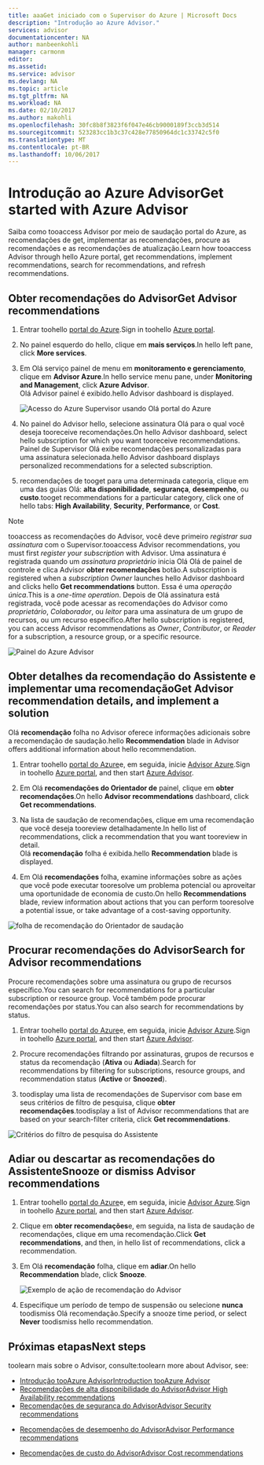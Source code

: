 ```yaml
---
title: aaaGet iniciado com o Supervisor do Azure | Microsoft Docs
description: "Introdução ao Azure Advisor."
services: advisor
documentationcenter: NA
author: manbeenkohli
manager: carmonm
editor: 
ms.assetid: 
ms.service: advisor
ms.devlang: NA
ms.topic: article
ms.tgt_pltfrm: NA
ms.workload: NA
ms.date: 02/10/2017
ms.author: makohli
ms.openlocfilehash: 30fc8b8f3823f6f047e46cb9000189f3ccb3d514
ms.sourcegitcommit: 523283cc1b3c37c428e77850964dc1c33742c5f0
ms.translationtype: MT
ms.contentlocale: pt-BR
ms.lasthandoff: 10/06/2017
---
```

# <a name="get-started-with-azure-advisor"></a><span data-ttu-id="9f7e2-103">Introdução ao Azure Advisor</span><span class="sxs-lookup"><span data-stu-id="9f7e2-103">Get started with Azure Advisor</span></span>

<span data-ttu-id="9f7e2-104">Saiba como tooaccess Advisor por meio de saudação portal do Azure, as recomendações de get, implementar as recomendações, procure as recomendações e as recomendações de atualização.</span><span class="sxs-lookup"><span data-stu-id="9f7e2-104">Learn how tooaccess Advisor through hello Azure portal, get recommendations, implement recommendations, search for recommendations, and refresh recommendations.</span></span>

## <a name="get-advisor-recommendations"></a><span data-ttu-id="9f7e2-105">Obter recomendações do Advisor</span><span class="sxs-lookup"><span data-stu-id="9f7e2-105">Get Advisor recommendations</span></span>

1. <span data-ttu-id="9f7e2-106">Entrar toohello [portal do Azure](https://portal.azure.com).</span><span class="sxs-lookup"><span data-stu-id="9f7e2-106">Sign in toohello [Azure portal](https://portal.azure.com).</span></span>

2. <span data-ttu-id="9f7e2-107">No painel esquerdo do hello, clique em **mais serviços**.</span><span class="sxs-lookup"><span data-stu-id="9f7e2-107">In hello left pane, click **More services**.</span></span>

3. <span data-ttu-id="9f7e2-108">Em Olá serviço painel de menu em **monitoramento e gerenciamento**, clique em **Advisor Azure**.</span><span class="sxs-lookup"><span data-stu-id="9f7e2-108">In hello service menu pane, under **Monitoring and Management**, click **Azure Advisor**.</span></span>  
 <span data-ttu-id="9f7e2-109">Olá Advisor painel é exibido.</span><span class="sxs-lookup"><span data-stu-id="9f7e2-109">hello Advisor dashboard is displayed.</span></span>

   ![Acesso do Azure Supervisor usando Olá portal do Azure](./media/advisor-overview/advisor-azure-portal-menu.png) 

4. <span data-ttu-id="9f7e2-111">No painel do Advisor hello, selecione assinatura Olá para o qual você deseja tooreceive recomendações.</span><span class="sxs-lookup"><span data-stu-id="9f7e2-111">On hello Advisor dashboard, select hello subscription for which you want tooreceive recommendations.</span></span>  
<span data-ttu-id="9f7e2-112">Painel de Supervisor Olá exibe recomendações personalizadas para uma assinatura selecionada.</span><span class="sxs-lookup"><span data-stu-id="9f7e2-112">hello Advisor dashboard displays personalized recommendations for a selected subscription.</span></span> 

5. <span data-ttu-id="9f7e2-113">recomendações de tooget para uma determinada categoria, clique em uma das guias Olá: **alta disponibilidade**, **segurança**, **desempenho**, ou **custo**.</span><span class="sxs-lookup"><span data-stu-id="9f7e2-113">tooget recommendations for a particular category, click one of hello tabs: **High Availability**, **Security**, **Performance**, or **Cost**.</span></span>
 
> [!NOTE]
> <span data-ttu-id="9f7e2-114">tooaccess as recomendações do Advisor, você deve primeiro *registrar sua assinatura* com o Supervisor.</span><span class="sxs-lookup"><span data-stu-id="9f7e2-114">tooaccess Advisor recommendations, you must first *register your subscription* with Advisor.</span></span> <span data-ttu-id="9f7e2-115">Uma assinatura é registrada quando um *assinatura proprietário* inicia Olá Olá de painel de controle e clica Advisor **obter recomendações** botão.</span><span class="sxs-lookup"><span data-stu-id="9f7e2-115">A subscription is registered when a *subscription Owner* launches hello Advisor dashboard and clicks hello **Get recommendations** button.</span></span> <span data-ttu-id="9f7e2-116">Essa é uma *operação única*.</span><span class="sxs-lookup"><span data-stu-id="9f7e2-116">This is a *one-time operation*.</span></span> <span data-ttu-id="9f7e2-117">Depois de Olá assinatura está registrada, você pode acessar as recomendações do Advisor como *proprietário*, *Colaborador*, ou *leitor* para uma assinatura de um grupo de recursos, ou um recurso específico.</span><span class="sxs-lookup"><span data-stu-id="9f7e2-117">After hello subscription is registered, you can access Advisor recommendations as *Owner*, *Contributor*, or *Reader* for a subscription, a resource group, or a specific resource.</span></span>

  ![Painel do Azure Advisor](./media/advisor-overview/advisor-all-tab.png)

## <a name="get-advisor-recommendation-details-and-implement-a-solution"></a><span data-ttu-id="9f7e2-119">Obter detalhes da recomendação do Assistente e implementar uma recomendação</span><span class="sxs-lookup"><span data-stu-id="9f7e2-119">Get Advisor recommendation details, and implement a solution</span></span>

<span data-ttu-id="9f7e2-120">Olá **recomendação** folha no Advisor oferece informações adicionais sobre a recomendação de saudação.</span><span class="sxs-lookup"><span data-stu-id="9f7e2-120">hello **Recommendation** blade in Advisor offers additional information about hello recommendation.</span></span> 

1. <span data-ttu-id="9f7e2-121">Entrar toohello [portal do Azure](https://portal.azure.com)e, em seguida, inicie [Advisor Azure](https://aka.ms/azureadvisordashboard).</span><span class="sxs-lookup"><span data-stu-id="9f7e2-121">Sign in toohello [Azure portal](https://portal.azure.com), and then start [Azure Advisor](https://aka.ms/azureadvisordashboard).</span></span>

2. <span data-ttu-id="9f7e2-122">Em Olá **recomendações do Orientador de** painel, clique em **obter recomendações**.</span><span class="sxs-lookup"><span data-stu-id="9f7e2-122">On hello **Advisor recommendations** dashboard, click **Get recommendations**.</span></span>

3. <span data-ttu-id="9f7e2-123">Na lista de saudação de recomendações, clique em uma recomendação que você deseja tooreview detalhadamente.</span><span class="sxs-lookup"><span data-stu-id="9f7e2-123">In hello list of recommendations, click a recommendation that you want tooreview in detail.</span></span>  
<span data-ttu-id="9f7e2-124">Olá **recomendação** folha é exibida.</span><span class="sxs-lookup"><span data-stu-id="9f7e2-124">hello **Recommendation** blade is displayed.</span></span>

4. <span data-ttu-id="9f7e2-125">Em Olá **recomendações** folha, examine informações sobre as ações que você pode executar tooresolve um problema potencial ou aproveitar uma oportunidade de economia de custo.</span><span class="sxs-lookup"><span data-stu-id="9f7e2-125">On hello **Recommendations** blade, review information about actions that you can perform tooresolve a potential issue, or take advantage of a cost-saving opportunity.</span></span> 
  
  ![folha de recomendação do Orientador de saudação](./media/advisor-overview/advisor-recommendation-action-example.png)

## <a name="search-for-advisor-recommendations"></a><span data-ttu-id="9f7e2-127">Procurar recomendações do Advisor</span><span class="sxs-lookup"><span data-stu-id="9f7e2-127">Search for Advisor recommendations</span></span>

<span data-ttu-id="9f7e2-128">Procure recomendações sobre uma assinatura ou grupo de recursos específico.</span><span class="sxs-lookup"><span data-stu-id="9f7e2-128">You can search for recommendations for a particular subscription or resource group.</span></span> <span data-ttu-id="9f7e2-129">Você também pode procurar recomendações por status.</span><span class="sxs-lookup"><span data-stu-id="9f7e2-129">You can also search for recommendations by status.</span></span>

1. <span data-ttu-id="9f7e2-130">Entrar toohello [portal do Azure](https://portal.azure.com)e, em seguida, inicie [Advisor Azure](https://aka.ms/azureadvisordashboard).</span><span class="sxs-lookup"><span data-stu-id="9f7e2-130">Sign in toohello [Azure portal](https://portal.azure.com), and then start [Azure Advisor](https://aka.ms/azureadvisordashboard).</span></span>

2. <span data-ttu-id="9f7e2-131">Procure recomendações filtrando por assinaturas, grupos de recursos e status da recomendação (**Ativa** ou **Adiada**).</span><span class="sxs-lookup"><span data-stu-id="9f7e2-131">Search for recommendations by filtering for subscriptions, resource groups, and recommendation status (**Active** or **Snoozed**).</span></span>

3. <span data-ttu-id="9f7e2-132">toodisplay uma lista de recomendações de Supervisor com base em seus critérios de filtro de pesquisa, clique **obter recomendações**.</span><span class="sxs-lookup"><span data-stu-id="9f7e2-132">toodisplay a list of Advisor recommendations that are based on your search-filter criteria, click **Get recommendations**.</span></span>

  ![Critérios do filtro de pesquisa do Assistente](./media/advisor-get-started/advisor-search.png)

## <a name="snooze-or-dismiss-advisor-recommendations"></a><span data-ttu-id="9f7e2-134">Adiar ou descartar as recomendações do Assistente</span><span class="sxs-lookup"><span data-stu-id="9f7e2-134">Snooze or dismiss Advisor recommendations</span></span>

1. <span data-ttu-id="9f7e2-135">Entrar toohello [portal do Azure](https://portal.azure.com)e, em seguida, inicie [Advisor Azure](https://aka.ms/azureadvisordashboard).</span><span class="sxs-lookup"><span data-stu-id="9f7e2-135">Sign in toohello [Azure portal](https://portal.azure.com), and then start [Azure Advisor](https://aka.ms/azureadvisordashboard).</span></span>

2. <span data-ttu-id="9f7e2-136">Clique em **obter recomendações**e, em seguida, na lista de saudação de recomendações, clique em uma recomendação.</span><span class="sxs-lookup"><span data-stu-id="9f7e2-136">Click **Get recommendations**, and then, in hello list of recommendations, click a recommendation.</span></span>

3. <span data-ttu-id="9f7e2-137">Em Olá **recomendação** folha, clique em **adiar**.</span><span class="sxs-lookup"><span data-stu-id="9f7e2-137">On hello **Recommendation** blade, click **Snooze**.</span></span>  

   ![Exemplo de ação de recomendação do Advisor](./media/advisor-get-started/advisor-snooze.png)

4. <span data-ttu-id="9f7e2-139">Especifique um período de tempo de suspensão ou selecione **nunca** toodismiss Olá recomendação.</span><span class="sxs-lookup"><span data-stu-id="9f7e2-139">Specify a snooze time period, or select **Never** toodismiss hello recommendation.</span></span>


## <a name="next-steps"></a><span data-ttu-id="9f7e2-140">Próximas etapas</span><span class="sxs-lookup"><span data-stu-id="9f7e2-140">Next steps</span></span>

<span data-ttu-id="9f7e2-141">toolearn mais sobre o Advisor, consulte:</span><span class="sxs-lookup"><span data-stu-id="9f7e2-141">toolearn more about Advisor, see:</span></span>
* [<span data-ttu-id="9f7e2-142">Introdução tooAzure Advisor</span><span class="sxs-lookup"><span data-stu-id="9f7e2-142">Introduction tooAzure Advisor</span></span>](advisor-overview.md)
* [<span data-ttu-id="9f7e2-143">Recomendações de alta disponibilidade do Advisor</span><span class="sxs-lookup"><span data-stu-id="9f7e2-143">Advisor High Availability recommendations</span></span>](advisor-high-availability-recommendations.md)
* [<span data-ttu-id="9f7e2-144">Recomendações de segurança do Advisor</span><span class="sxs-lookup"><span data-stu-id="9f7e2-144">Advisor Security recommendations</span></span>](advisor-security-recommendations.md)
-  [<span data-ttu-id="9f7e2-145">Recomendações de desempenho do Advisor</span><span class="sxs-lookup"><span data-stu-id="9f7e2-145">Advisor Performance recommendations</span></span>](advisor-performance-recommendations.md)
* [<span data-ttu-id="9f7e2-146">Recomendações de custo do Advisor</span><span class="sxs-lookup"><span data-stu-id="9f7e2-146">Advisor Cost recommendations</span></span>](advisor-performance-recommendations.md)
